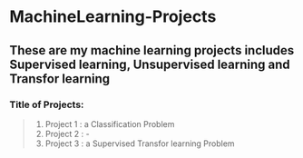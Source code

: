 # MachineLearning-Projects
## These are my machine learning projects includes Supervised learning, Unsupervised learning and Transfor learning
### Title of Projects:
>  1. Project 1 : a Classification Problem
>  2. Project 2 : -
>  3. Project 3 : a Supervised Transfor learning Problem 
